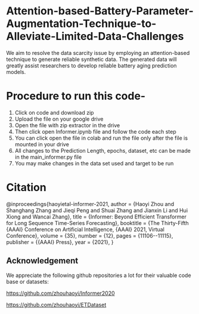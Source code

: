 # Attention-based-Battery-Parameter-Augmentation-Technique-to-Alleviate-Limited-Data-Challenges

We aim to resolve the data scarcity issue by employing an attention-based technique
to generate reliable synthetic data. The generated data will greatly assist researchers
to develop reliable battery aging prediction models.

# Procedure to run this code- 

1. Click on code and download zip
2. Upload the file on your google drive
3. Open the file with zip extractor in the drive
4. Then click open Informer.ipynb file and follow the code each step
5. You can click open the file in colab and run the file only after the file is mounted in your drive
6. All changes to the Prediction Length, epochs, dataset, etc can be made in the main_informer.py file 
7. You may make changes in the data set used and target to be run










# Citation 
@inproceedings{haoyietal-informer-2021,
  author    = {Haoyi Zhou and
               Shanghang Zhang and
               Jieqi Peng and
               Shuai Zhang and
               Jianxin Li and
               Hui Xiong and
               Wancai Zhang},
  title     = {Informer: Beyond Efficient Transformer for Long Sequence Time-Series Forecasting},
  booktitle = {The Thirty-Fifth {AAAI} Conference on Artificial Intelligence, {AAAI} 2021, Virtual Conference},
  volume    = {35},
  number    = {12},
  pages     = {11106--11115},
  publisher = {{AAAI} Press},
  year      = {2021},
}



## Acknowledgement
We appreciate the following github repositories a lot for their valuable code base or datasets:

https://github.com/zhouhaoyi/Informer2020

https://github.com/zhouhaoyi/ETDataset
